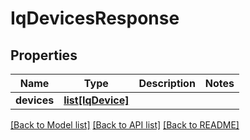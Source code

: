 # IqDevicesResponse

## Properties
Name | Type | Description | Notes
------------ | ------------- | ------------- | -------------
**devices** | [**list[IqDevice]**](IqDevice.md) |  | 

[[Back to Model list]](../README.md#documentation-for-models) [[Back to API list]](../README.md#documentation-for-api-endpoints) [[Back to README]](../README.md)

